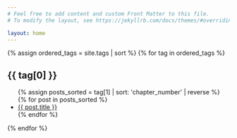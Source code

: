 ```yaml
---
# Feel free to add content and custom Front Matter to this file.
# To modify the layout, see https://jekyllrb.com/docs/themes/#overriding-theme-defaults

layout: home
---
```


<!-- 🔒 隐藏预览内容：每个标签取 chapter_number == 0 的那篇文章 -->
<div id="tag-previews" style="display: none;">
  {% for tag in site.tags %}
    {% assign preview_post = tag[1] | where: "chapter_number", 0 | first %}
    {% if preview_post %}
      <div id="preview-{{ tag[0] | slugify }}">
        {{ preview_post.content | markdownify | strip_html | truncate: 200 }}
      </div>
    {% endif %}
  {% endfor %}
</div>

<!-- 📚 按标签分类展示文章，每个标签下的文章按 chapter_number 倒序排列 -->
{% assign ordered_tags = site.tags | sort %}
{% for tag in ordered_tags %}
  <h2>{{ tag[0] }}</h2>
  <ul>
    {% assign posts_sorted = tag[1] | sort: 'chapter_number' | reverse %}
    {% for post in posts_sorted %}
      <li>
        <a href="{{ post.url }}" class="preview-link" data-tag="{{ tag[0] | slugify }}">
          {{ post.title }}
        </a>
      </li>
    {% endfor %}
  </ul>
{% endfor %}

<!-- 💅 悬浮预览框的样式 -->
<style>
.preview-box {
  position: absolute;
  max-width: 320px;
  padding: 12px;
  background: #fffefc;
  border: 1px solid #ccc;
  box-shadow: 2px 2px 8px rgba(0,0,0,0.15);
  font-size: 14px;
  line-height: 1.4;
  display: none;
  z-index: 9999;
  border-radius: 4px;
  pointer-events: none;
  color: #333;
}
.post-list-heading,
.post-list {
 display: none; 
}
</style>

<!-- 🧠 预览交互逻辑 -->
<div id="preview-box" class="preview-box"></div>
<script>
document.addEventListener("DOMContentLoaded", function () {
  const previewBox = document.getElementById("preview-box");

  document.querySelectorAll(".preview-link").forEach(link => {
    link.addEventListener("mouseover", function (e) {
      const tagSlug = this.dataset.tag;
      const previewContent = document.getElementById("preview-" + tagSlug);
      if (previewContent) {
        previewBox.innerHTML = previewContent.innerHTML;
        previewBox.style.display = "block";
      }
    });

    link.addEventListener("mousemove", function (e) {
      previewBox.style.top = (e.pageY + 12) + "px";
      previewBox.style.left = (e.pageX + 12) + "px";
    });

    link.addEventListener("mouseout", function () {
      previewBox.style.display = "none";
    });
  });
});
</script>
